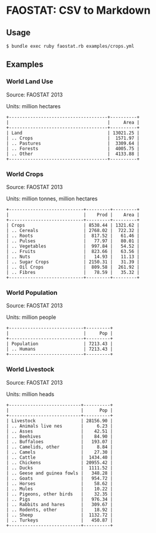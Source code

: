 # FAOSTAT: CSV to Markdown

## Usage

    $ bundle exec ruby faostat.rb examples/crops.yml

## Examples

### World Land Use

Source: FAOSTAT 2013

Units: million hectares

    +-------------------------------------+----------+
    |                                     |     Area |
    +-------------------------------------+----------+
    | Land                                | 13021.25 |
    | .. Crops                            |  1571.97 |
    | .. Pastures                         |  3309.64 |
    | .. Forests                          |  4005.75 |
    | .. Other                            |  4133.88 |
    +-------------------------------------+----------+

### World Crops

Source: FAOSTAT 2013

Units: million tonnes, million hectares

    +----------------------------+---------+---------+
    |                            |    Prod |    Area |
    +----------------------------+---------+---------+
    | Crops                      | 8538.44 | 1321.62 |
    | .. Cereals                 | 2768.02 |  722.32 |
    | .. Roots                   |  817.52 |   61.46 |
    | .. Pulses                  |   77.97 |   80.01 |
    | .. Vegetables              |  997.84 |   54.52 |
    | .. Fruits                  |  823.66 |   63.56 |
    | .. Nuts                    |   14.93 |   11.13 |
    | .. Sugar Crops             | 2150.31 |   31.39 |
    | .. Oil Crops               |  809.58 |  261.92 |
    | .. Fibres                  |   78.59 |   35.32 |
    +----------------------------+---------+---------+

### World Population

Source: FAOSTAT 2013

Units: million people

    +----------------------------+---------+
    |                            |     Pop |
    +----------------------------+---------+
    | Population                 | 7213.43 |
    | .. Humans                  | 7213.43 |
    +----------------------------+---------+

### World Livestock

Source: FAOSTAT 2013

Units: million heads

    +---------------------------+----------+
    |                           |      Pop |
    +---------------------------+----------+
    | Livestock                 | 28156.90 |
    | .. Animals live nes       |     6.23 |
    | .. Asses                  |    42.51 |
    | .. Beehives               |    84.90 |
    | .. Buffaloes              |   193.07 |
    | .. Camelids, other        |     8.84 |
    | .. Camels                 |    27.30 |
    | .. Cattle                 |  1434.40 |
    | .. Chickens               | 20955.42 |
    | .. Ducks                  |  1111.52 |
    | .. Geese and guinea fowls |   348.28 |
    | .. Goats                  |   954.72 |
    | .. Horses                 |    58.62 |
    | .. Mules                  |    10.22 |
    | .. Pigeons, other birds   |    32.35 |
    | .. Pigs                   |   976.34 |
    | .. Rabbits and hares      |   309.67 |
    | .. Rodents, other         |    18.92 |
    | .. Sheep                  |  1132.72 |
    | .. Turkeys                |   450.87 |
    +---------------------------+----------+
